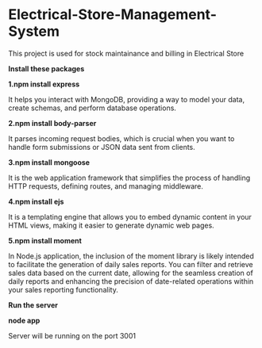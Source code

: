 # Electrical-Store-Management-System
This project is used for stock maintainance and billing in Electrical Store

**Install these packages**

**1.npm install express**

It helps you interact with MongoDB, providing a way to model your data, create schemas, and perform database operations.

**2.npm install body-parser**

It parses incoming request bodies, which is crucial when you want to handle form submissions or JSON data sent from clients.

**3.npm install mongoose**

It is the web application framework that simplifies the process of handling HTTP requests, defining routes, and managing middleware.

**4.npm install ejs**

It is a templating engine that allows you to embed dynamic content in your HTML views, making it easier to generate dynamic web pages.


**5.npm install moment**

In Node.js application, the inclusion of the moment library is likely intended to facilitate the generation of daily sales reports. You can filter and retrieve sales data based on the current date, allowing for the seamless creation of daily reports and enhancing the precision of date-related operations within your sales reporting functionality.


**Run the server**

**node app**

Server will be running on the port 3001

